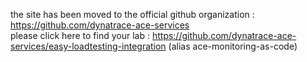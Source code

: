 the site has been moved to the official github organization : https://github.com/dynatrace-ace-services  
please click here to find your lab : https://github.com/dynatrace-ace-services/easy-loadtesting-integration (alias ace-monitoring-as-code)
